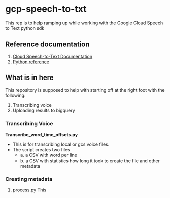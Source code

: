 # gcp-speech-to-txt

This rep is to help ramping up while working with the Google Cloud Speech to Text python sdk 

## Reference documentation

1. [Cloud Speech-to-Text Documentation](https://cloud.google.com/speech-to-text/docs/)
2. [Python reference](https://cloud.google.com/speech-to-text/docs/reference/libraries#client-libraries-install-python)

## What is in here

This repository is supposed to help with starting off at the right foot with the following:
1. Transcribing voice
2. Uploading results to bigquery

### Transcribing Voice
**Transcribe_word_time_offsets.py**

  - This is for transcribing local or gcs voice files.
  - The script creates two files
    - a. a CSV with word per line 
    - b. a CSV with statistics how long it took to create the file and other metadata 


### Creating metadata 
1. process.py
This   